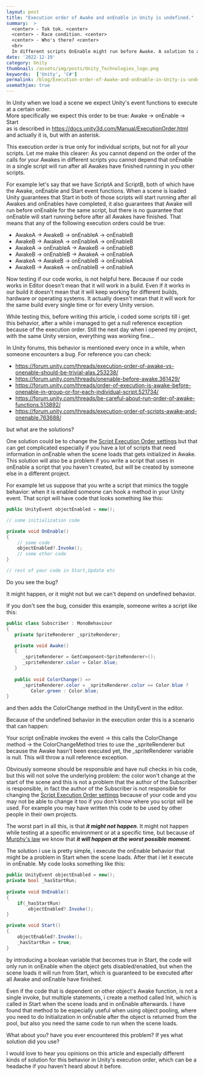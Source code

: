 ```yaml
---
layout: post
title: "Execution order of Awake and onEnable in Unity is undefined."
summary:  > 
  <center> - Tok tok. <center>
  <center> - Race condition. <center>
  <center> - Who's there? <center>
  <br>
  In different scripts OnEnable might run before Awake. A solution to avoid a nasty bug from this undefined behavior.
date: '2022-12-19'
category: Unity
thumbnail: /assets/img/posts/Unity_Technologies_logo.png
keywords:  ['Unity', 'C#']
permalink: /blog/Execution-order-of-Awake-and-onEnable-in-Unity-is-undefined/
usemathjax: true
---
```


In Unity when we load a scene we expect Unity's event functions to execute at a certain order.  
More specifically we expect this order to be true: Awake -> onEnable -> Start  
as is described in <https://docs.unity3d.com/Manual/ExecutionOrder.html> and actually it is, but with an asterisk.

This execution order is true only for individual scripts, but not for all your scripts. Let me make this clearer: As you cannot depend on the order of the calls for your Awakes in different scripts you cannot depend that onEnable in a single script will run after all Awakes have finished running in you other scripts.

For example let's say that we have ScriptA and ScriptB, both of which have the Awake, onEnable and Start event functions. When a scene is loaded Unity guarantees that Start in both of those scripts will start running after all Awakes and onEnables have completed, it also guarantees that Awake will run before onEnable for the same script, but there is no guarantee that onEnable will start running before after all Awakes have finished. That means that any of the following execution orders could be true:

* AwakeA -> AwakeB -> onEnableA -> onEnableB
* AwakeB -> AwakeA -> onEnableA -> onEnableB
* AwakeA -> onEnableA -> AwakeB -> onEnableB
* AwakeB -> onEnableB -> AwakeA -> onEnableA
* AwakeA -> AwakeB -> onEnableB -> onEnableA
* AwakeB -> AwakeA -> onEnableB -> onEnableA

Now testing if our code works, is not helpful here. Because if our code works in Editor doesn't mean that it will work in a build. Even if it works in our build it doesn't mean that it will keep working for different builds, hardware or operating systems. It actually doesn't mean that it will work for the same build every single time or for every Unity version.

While testing this, before writing this article, i coded some scripts till i get this behavior, after a while i managed to get a null reference exception because of the execution order. Still the next day when i opened my project, with the same Unity version, everything was working fine...

In Unity forums, this behavior is mentioned every once in a while, when someone encounters a bug. For reference you can check:

* <https://forum.unity.com/threads/execution-order-of-awake-vs-onenable-should-be-trivial-alas.253238/>
* <https://forum.unity.com/threads/onenable-before-awake.361429/>
* <https://forum.unity.com/threads/order-of-execution-is-awake-before-onenable-in-group-or-for-each-individual-script.521734/>
* <https://forum.unity.com/threads/be-careful-about-run-order-of-awake-functions.513892/>
* <https://forum.unity.com/threads/execution-order-of-scripts-awake-and-onenable.763688/>

but what are the solutions?

One solution could be to change the [Script Execution Order settings](https://docs.unity3d.com/Manual/class-MonoManager.html) but that can get complicated especially if you have a lot of scripts that need information in onEnable when the scene loads that gets initialized in Awake. This solution will also be a problem if you write a script that uses in onEnable a script that you haven't created, but will be created by someone else in a different project.

For example let us suppose that you write a script that mimics the toggle behavior: when it is enabled someone can hook a method in your Unity event. That script will have code that looks something like this:

```cs
public UnityEvent objectEnabled = new();

// some initialization code

private void OnEnable()
{
    // some code
    objectEnabled?.Invoke();
    // some other code 
}

// rest of your code in Start,Update etc
```

Do you see the bug?

It might happen, or it might not but we can't depend on undefined behavior.

If you don't see the bug, consider this example, someone writes a script like this:

```cs
public class Subscriber : MonoBehaviour
{
   private SpriteRenderer _spriteRenderer;

   private void Awake()
   {
      _spriteRenderer = GetComponent<SpriteRenderer>();
      _spriteRenderer.color = Color.blue;
   }
   
   public void ColorChange() =>
      _spriteRenderer.color = _spriteRenderer.color == Color.blue ? 
         Color.green : Color.blue;
}
```

and then adds the ColorChange method in the UnityEvent in the editor.

Because of the undefined behavior in the execution order this is a scenario that can happen:

Your script onEnable invokes the event -> this calls the ColorChange method -> the ColorChangeMethod tries to use the _spriteRenderer but because the Awake hasn't been executed yet, the _spriteRenderer variable is null. This will throw a null reference exception.

Obviously someone should be responsible and have null checks in his code, but this will not solve the underlying problem: the color won't change at the start of the scene and this is not a problem that the author of the Subscriber is responsible, in fact the author of the Subscriber is not responsible for changing the [Script Execution Order settings](https://docs.unity3d.com/Manual/class-MonoManager.html) because of your code and you may not be able to change it too if you don't know where you script will be used. For example you may have written this code to be used by other people in their own projects.

The worst part in all this, is that ***it might not happen***. It might not happen while testing at a specific environment or at a specific time, but because of [Murphy's law](https://en.wikipedia.org/wiki/Murphy%27s_law) we know that ***it will happen at the worst possible moment.***

The solution i use is pretty simple, i execute the onEnable behavior that might be a problem in Start when the scene loads. After that i let it execute in onEnable. My code looks something like this:

```cs
public UnityEvent objectEnabled = new();
private bool _hasStartRun;
    
private void OnEnable()
{
    if(_hasStartRun)
        objectEnabled?.Invoke();
}

private void Start()
{
    objectEnabled?.Invoke();
    _hasStartRun = true;
}
```

by introducing a boolean variable that becomes true in Start, the code will only run in onEnable when the object gets disabled/enabled, but when the scene loads it will run from Start, which is guaranteed to be executed after all Awake and onEnable have finished.

Even if the code that is dependent on other object's Awake function, is not a single invoke, but multiple statements, i create a method called Init, which is called in Start when the scene loads and in onEnable afterwards. I have found that method to be especially useful when using object pooling, where you need to do Initialization in onEnable after the object is returned from the pool, but also you need the same code to run when the scene loads.

What about you? have you ever encountered this problem? If yes what solution did you use?

I would love to hear you opinions on this article and especially different kinds of solution for this behavior in Unity's execution order, which can be a headache if you haven't heard about it before.
